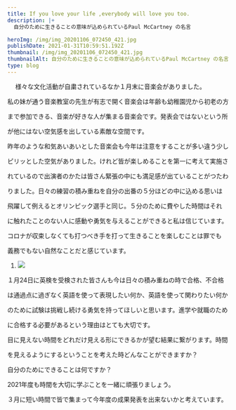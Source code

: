 ```yaml
---
title: If you love your life ,everybody will love you too.
description: |+
  自分のために生きることの意味が込められているPaul McCartney の名言

heroImg: /img/img_20201106_072450_421.jpg
publishDate: 2021-01-31T10:59:51.192Z
thumbnail: /img/img_20201106_072450_421.jpg
thumbnailAlt: 自分のために生きることの意味が込められているPaul McCartney の名言
type: blog
---
```

　 様々な文化活動が自粛されているなか１月末に音楽会がありました。

私の妹が通う音楽教室の先生が有志で開く音楽会は年齢も幼稚園児から初老の方

まで参加できる、音楽が好きな人が集まる音楽会です。発表会ではないという所

が他にはない空気感を出している素敵な空間です。

昨年のような和気あいあいとした音楽会も今年は注意をすることが多い違う少し

ピリッとした空気がありました。けれど皆が楽しめることを第一に考えて実施さ

れているので出演者のかたは皆さん緊張の中にも満足感が出ていることがつたわ

りました。日々の練習の積み重ねを自分の出番の５分ほどの中に込める思いは

飛躍して例えるとオリンピック選手と同じ。５分のために費やした時間はそれ

に触れたことのない人に感動や勇気を与えることができると私は信じています。

コロナが収束しなくても打つべき手を打って生きることを楽しむことは罪でも

義務でもない自然なことだと感じています。

1. ![](/img/1593644504549.jpg)

１月24日に英検を受検された皆さんも今は日々の積み重ねの時で合格、不合格

は通過点に過ぎなく英語を使って表現したい何か、英語を使って関わりたい何か

のために試験は挑戦し続ける勇気を持ってほしいと思います。進学や就職のため

に合格する必要があるという理由はとても大切です。

目に見えない時間をどれだけ見える形にできるかが望む結果に繋がります。時間

を見えるようにするということを考えた時どんなことができますか？

自分のためにできることは何ですか？　

2021年度も時間を大切に学ぶことを一緒に頑張りましょう。

３月に短い時間で皆で集まって今年度の成果発表を出来ないかと考えています。
